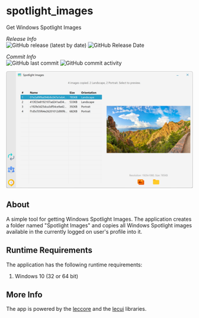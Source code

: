 # spotlight_images
Get Windows Spotlight Images

<p>
  <em>Release Info</em>
  <br>
  <img alt="GitHub release (latest by date)" src="https://img.shields.io/github/v/release/alecmus/spotlight_images">
  <img alt="GitHub Release Date" src="https://img.shields.io/github/release-date/alecmus/spotlight_images">
</p>

<p>
  <em>Commit Info</em>
  <br>
  <img alt="GitHub last commit" src="https://img.shields.io/github/last-commit/alecmus/spotlight_images">
  <img alt="GitHub commit activity" src="https://img.shields.io/github/commit-activity/y/alecmus/spotlight_images">
</p>

<img src="https://github.com/alecmus/files/blob/master/liblec/lecui/screenshots/spotlight_images/spotlight_images_01.png?raw=true" alt="screenshot" width="800"/>

## About
A simple tool for getting Windows Spotlight Images. The application creates a folder named "Spotlight Images" and copies all Windows Spotlight images available in the currently logged on user's profile into it.

## Runtime Requirements
The application has the following runtime requirements:

1. Windows 10 (32 or 64 bit)

## More Info
The app is powered by the [leccore](https://github.com/alecmus/leccore) and the [lecui](https://github.com/alecmus/lecui) libraries.
